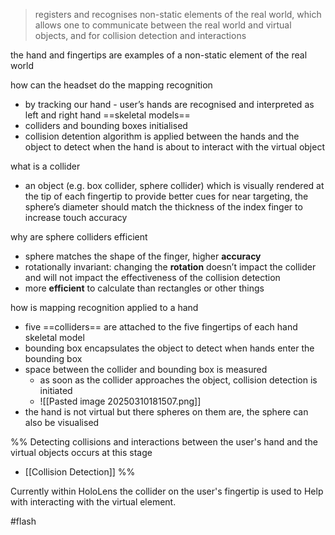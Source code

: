 > registers and recognises non-static elements of the real world, which allows one to communicate between the real world and virtual objects, and for collision detection and interactions 

the hand and fingertips are examples of a non-static element of the real world 

how can the headset do the mapping recognition 
- by tracking our hand - user’s hands are recognised and interpreted as left and right hand ==skeletal models==
- colliders and bounding boxes initialised
- collision detention algorithm is applied between the hands and the object to detect when the hand is about to interact with the virtual object

what is a collider 
- an object (e.g. box collider, sphere collider) which is visually rendered at the tip of each fingertip to provide better cues for near targeting, the sphere’s diameter should match the thickness of the index finger to increase touch accuracy

why are sphere colliders efficient 
- sphere matches the shape of the finger, higher **accuracy**
- rotationally invariant: changing the **rotation** doesn’t impact the collider and will not impact the effectiveness of the collision detection
- more **efficient** to calculate than rectangles or other things

how is mapping recognition applied to a hand 
- five ==colliders== are attached to the five fingertips of each hand skeletal model
- bounding box encapsulates the object to detect when hands enter the bounding box
- space between the collider and bounding box is measured
    - as soon as the collider approaches the object, collision detection is initiated
    - ![[Pasted image 20250310181507.png]]
- the hand is not virtual but there spheres on them are, the sphere can also be visualised

%% Detecting collisions and interactions between the user's hand and the virtual objects occurs at this stage 
- [[Collision Detection]] %%

Currently within HoloLens the collider on the user's fingertip is used to Help with interacting with the virtual element.

#flash 